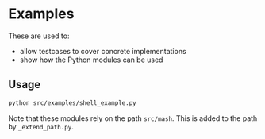 # Examples

These are used to:

- allow testcases to cover concrete implementations
- show how the Python modules can be used

## Usage

```sh
python src/examples/shell_example.py
```

Note that these modules rely on the path `src/mash`. This is added to the path by `_extend_path.py`.

